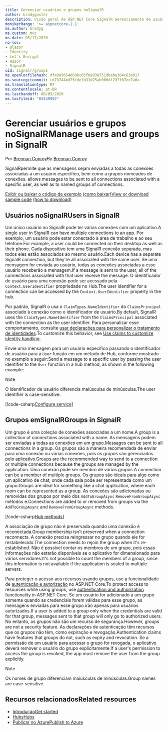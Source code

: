 ```yaml
---
title: Gerenciar usuários e grupos noSignalR
author: bradygaster
description: Visão geral de ASP.NET Core SignalR Gerenciamento de usuário e grupo.
monikerRange: '>= aspnetcore-2.1'
ms.author: bradyg
ms.custom: mvc
ms.date: 05/17/2020
no-loc:
- Blazor
- Identity
- Let's Encrypt
- Razor
- SignalR
uid: signalr/groups
ms.openlocfilehash: dfa989654069bc85f0a936751dbabe384c63e917
ms.sourcegitcommit: cd73744bd75fdefb31d25ab906df237f07ee7a0a
ms.translationtype: MT
ms.contentlocale: pt-BR
ms.lasthandoff: 06/05/2020
ms.locfileid: "83549992"
---
```

# <a name="manage-users-and-groups-in-signalr"></a><span data-ttu-id="9b308-103">Gerenciar usuários e grupos noSignalR</span><span class="sxs-lookup"><span data-stu-id="9b308-103">Manage users and groups in SignalR</span></span>

<span data-ttu-id="9b308-104">Por [Brennan Conroy](https://github.com/BrennanConroy)</span><span class="sxs-lookup"><span data-stu-id="9b308-104">By [Brennan Conroy](https://github.com/BrennanConroy)</span></span>

SignalR<span data-ttu-id="9b308-105">permite que as mensagens sejam enviadas a todas as conexões associadas a um usuário específico, bem como a grupos nomeados de conexões.</span><span class="sxs-lookup"><span data-stu-id="9b308-105"> allows messages to be sent to all connections associated with a specific user, as well as to named groups of connections.</span></span>

<span data-ttu-id="9b308-106">[Exibir ou baixar o código de exemplo](https://github.com/dotnet/AspNetCore.Docs/tree/master/aspnetcore/signalr/groups/sample/) [(como baixar)](xref:index#how-to-download-a-sample)</span><span class="sxs-lookup"><span data-stu-id="9b308-106">[View or download sample code](https://github.com/dotnet/AspNetCore.Docs/tree/master/aspnetcore/signalr/groups/sample/) [(how to download)](xref:index#how-to-download-a-sample)</span></span>

## <a name="users-in-signalr"></a><span data-ttu-id="9b308-107">Usuários noSignalR</span><span class="sxs-lookup"><span data-stu-id="9b308-107">Users in SignalR</span></span>

<span data-ttu-id="9b308-108">Um único usuário no SignalR pode ter várias conexões com um aplicativo.</span><span class="sxs-lookup"><span data-stu-id="9b308-108">A single user in SignalR can have multiple connections to an app.</span></span> <span data-ttu-id="9b308-109">Por exemplo, um usuário pode estar conectado à área de trabalho e ao seu telefone.</span><span class="sxs-lookup"><span data-stu-id="9b308-109">For example, a user could be connected on their desktop as well as their phone.</span></span> <span data-ttu-id="9b308-110">Cada dispositivo tem uma SignalR conexão separada, mas todos eles estão associados ao mesmo usuário.</span><span class="sxs-lookup"><span data-stu-id="9b308-110">Each device has a separate SignalR connection, but they're all associated with the same user.</span></span> <span data-ttu-id="9b308-111">Se uma mensagem for enviada ao usuário, todas as conexões associadas a esse usuário receberão a mensagem.</span><span class="sxs-lookup"><span data-stu-id="9b308-111">If a message is sent to the user, all of the connections associated with that user receive the message.</span></span> <span data-ttu-id="9b308-112">O identificador de usuário para uma conexão pode ser acessado pela `Context.UserIdentifier` propriedade no Hub.</span><span class="sxs-lookup"><span data-stu-id="9b308-112">The user identifier for a connection can be accessed by the `Context.UserIdentifier` property in the hub.</span></span>

<span data-ttu-id="9b308-113">Por padrão, SignalR o usa o `ClaimTypes.NameIdentifier` do `ClaimsPrincipal` associado à conexão como o identificador de usuário.</span><span class="sxs-lookup"><span data-stu-id="9b308-113">By default, SignalR uses the `ClaimTypes.NameIdentifier` from the `ClaimsPrincipal` associated with the connection as the user identifier.</span></span> <span data-ttu-id="9b308-114">Para personalizar esse comportamento, consulte [usar declarações para personalizar o tratamento de identidades](xref:signalr/authn-and-authz#use-claims-to-customize-identity-handling).</span><span class="sxs-lookup"><span data-stu-id="9b308-114">To customize this behavior, see [Use claims to customize identity handling](xref:signalr/authn-and-authz#use-claims-to-customize-identity-handling).</span></span>

<span data-ttu-id="9b308-115">Envie uma mensagem para um usuário específico passando o identificador de usuário para a `User` função em um método de Hub, conforme mostrado no exemplo a seguir:</span><span class="sxs-lookup"><span data-stu-id="9b308-115">Send a message to a specific user by passing the user identifier to the `User` function in a hub method, as shown in the following example:</span></span>

> [!NOTE]
> <span data-ttu-id="9b308-116">O identificador de usuário diferencia maiúsculas de minúsculas.</span><span class="sxs-lookup"><span data-stu-id="9b308-116">The user identifier is case-sensitive.</span></span>

[!code-csharp[Configure service](groups/sample/Hubs/ChatHub.cs?range=29-32)]

## <a name="groups-in-signalr"></a><span data-ttu-id="9b308-117">Grupos emSignalR</span><span class="sxs-lookup"><span data-stu-id="9b308-117">Groups in SignalR</span></span>

<span data-ttu-id="9b308-118">Um grupo é uma coleção de conexões associadas a um nome.</span><span class="sxs-lookup"><span data-stu-id="9b308-118">A group is a collection of connections associated with a name.</span></span> <span data-ttu-id="9b308-119">As mensagens podem ser enviadas a todas as conexões em um grupo.</span><span class="sxs-lookup"><span data-stu-id="9b308-119">Messages can be sent to all connections in a group.</span></span> <span data-ttu-id="9b308-120">Os grupos são a maneira recomendada de enviar para uma conexão ou várias conexões, pois os grupos são gerenciados pelo aplicativo.</span><span class="sxs-lookup"><span data-stu-id="9b308-120">Groups are the recommended way to send to a connection or multiple connections because the groups are managed by the application.</span></span> <span data-ttu-id="9b308-121">Uma conexão pode ser membro de vários grupos.</span><span class="sxs-lookup"><span data-stu-id="9b308-121">A connection can be a member of multiple groups.</span></span> <span data-ttu-id="9b308-122">Os grupos são ideais para algo como um aplicativo de chat, onde cada sala pode ser representada como um grupo.</span><span class="sxs-lookup"><span data-stu-id="9b308-122">Groups are ideal for something like a chat application, where each room can be represented as a group.</span></span> <span data-ttu-id="9b308-123">As conexões são adicionadas ou removidas dos grupos por meio dos `AddToGroupAsync` `RemoveFromGroupAsync` métodos e.</span><span class="sxs-lookup"><span data-stu-id="9b308-123">Connections are added to or removed from groups via the `AddToGroupAsync` and `RemoveFromGroupAsync` methods.</span></span>

[!code-csharp[Hub methods](groups/sample/Hubs/ChatHub.cs?range=15-27)]

<span data-ttu-id="9b308-124">A associação de grupo não é preservada quando uma conexão é reconectada.</span><span class="sxs-lookup"><span data-stu-id="9b308-124">Group membership isn't preserved when a connection reconnects.</span></span> <span data-ttu-id="9b308-125">A conexão precisa reingressar no grupo quando ele for restabelecido.</span><span class="sxs-lookup"><span data-stu-id="9b308-125">The connection needs to rejoin the group when it's re-established.</span></span> <span data-ttu-id="9b308-126">Não é possível contar os membros de um grupo, pois essas informações não estarão disponíveis se o aplicativo for dimensionado para vários servidores.</span><span class="sxs-lookup"><span data-stu-id="9b308-126">It's not possible to count the members of a group, since this information is not available if the application is scaled to multiple servers.</span></span>

<span data-ttu-id="9b308-127">Para proteger o acesso aos recursos usando grupos, use a funcionalidade de [autenticação e autorização](xref:signalr/authn-and-authz) no ASP.NET Core.</span><span class="sxs-lookup"><span data-stu-id="9b308-127">To protect access to resources while using groups, use [authentication and authorization](xref:signalr/authn-and-authz) functionality in ASP.NET Core.</span></span> <span data-ttu-id="9b308-128">Se um usuário for adicionado a um grupo somente quando as credenciais forem válidas para esse grupo, as mensagens enviadas para esse grupo irão apenas para usuários autorizados.</span><span class="sxs-lookup"><span data-stu-id="9b308-128">If a user is added to a group only when the credentials are valid for that group, messages sent to that group will only go to authorized users.</span></span> <span data-ttu-id="9b308-129">No entanto, os grupos não são um recurso de segurança.</span><span class="sxs-lookup"><span data-stu-id="9b308-129">However, groups are not a security feature.</span></span> <span data-ttu-id="9b308-130">As declarações de autenticação têm recursos que os grupos não têm, como expiração e revogação.</span><span class="sxs-lookup"><span data-stu-id="9b308-130">Authentication claims have features that groups do not, such as expiry and revocation.</span></span> <span data-ttu-id="9b308-131">Se a permissão de um usuário para acessar o grupo for revogada, o aplicativo deverá remover o usuário do grupo explicitamente.</span><span class="sxs-lookup"><span data-stu-id="9b308-131">If a user's permission to access the group is revoked, the app must remove the user from the group explicitly.</span></span>

> [!NOTE]
> <span data-ttu-id="9b308-132">Os nomes de grupo diferenciam maiúsculas de minúsculas.</span><span class="sxs-lookup"><span data-stu-id="9b308-132">Group names are case-sensitive.</span></span>

## <a name="related-resources"></a><span data-ttu-id="9b308-133">Recursos relacionados</span><span class="sxs-lookup"><span data-stu-id="9b308-133">Related resources</span></span>

* [<span data-ttu-id="9b308-134">Introdução</span><span class="sxs-lookup"><span data-stu-id="9b308-134">Get started</span></span>](xref:tutorials/signalr)
* [<span data-ttu-id="9b308-135">Hubs</span><span class="sxs-lookup"><span data-stu-id="9b308-135">Hubs</span></span>](xref:signalr/hubs)
* [<span data-ttu-id="9b308-136">Publicar no Azure</span><span class="sxs-lookup"><span data-stu-id="9b308-136">Publish to Azure</span></span>](xref:signalr/publish-to-azure-web-app)
